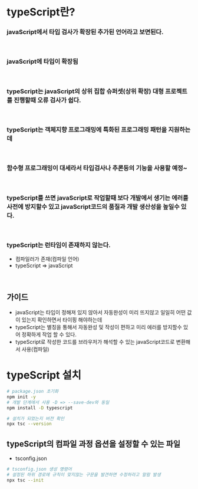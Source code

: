 # typeScript란?

### javaScript에서 타입 검사가 확장된 추가된 언어라고 보면된다.
<br />

### javaScript에 타입이 확장됨
<br />

### typeScript는 javaScript의 상위 집합 슈퍼셋(상위 확장) 대형 프로젝트를 진행할때 오류 검사가 쉽다.
<br />

### typeScript는 객체지향 프로그래밍에 특화된 프로그래밍 패턴을 지원하는데
<br />

### 함수형 프로그래밍이 대세라서 타입검사나 추론등의 기능을 사용할 예정~
<br />

### typeScript를 쓰면 javaScript로 작업할때 보다 개발에서 생기는 에러를 사전에 방지할수 있고 javaScript코드의 품질과 개발 생산성을 높일수 있다.
<br />

### typeScript는 런타임이 존재하지 않는다.
- 컴파일러가 존재(컴파일 언어)
- typeScript => javaScript
<br />

## 가이드
- javaScript는 타입이 정해져 있지 않아서 자동완성이 미리 뜨지않고 일일히 어떤 값이 있는지 확인하면서 타이핑 해야하는데
- typeScript는 별칭을 통해서 자동완성 및 작성이 편하고 미리 에러를 방지할수 있어 정확하게 작업 할 수 있다.
- typeScript로 작성한 코드를 브라우저가 해석할 수 있는 javaScript코드로 변환해서 사용(컴파일)

# typeScript 설치

```sh
# package.json 초기화
npm init -y
# 개발 단계에서 사용 -D => --save-dev와 동일
npm install -D typescript
```

```sh
# 설치가 되었는지 버전 확인
npx tsc --version
```

## typeScript의 컴파일 과정 옵션을 설정할 수 있는 파일
- tsconfig.json

```sh
# tsconfig.json 생성 명령어
# 설정된 하위 경로에 규칙이 맞지않는 구문을 발견하면 수정하라고 알람 발생
npx tsc --init
```